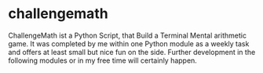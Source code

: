 # challengemath
ChallengeMath ist a Python Script, that Build a Terminal Mental arithmetic game. It was completed by me within one Python module as a weekly task and offers at least small but nice fun on the side. Further development in the following modules or in my free time will certainly happen.

